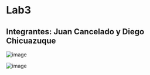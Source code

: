 # Lab3
## Integrantes: Juan Cancelado y Diego Chicuazuque

![image](https://github.com/user-attachments/assets/b32ebd92-23d7-491e-b5c2-a4b9eb2edbe6)


![image](https://github.com/user-attachments/assets/cc1ed3a1-6d2d-4be5-a8b5-36e1786420f7)

